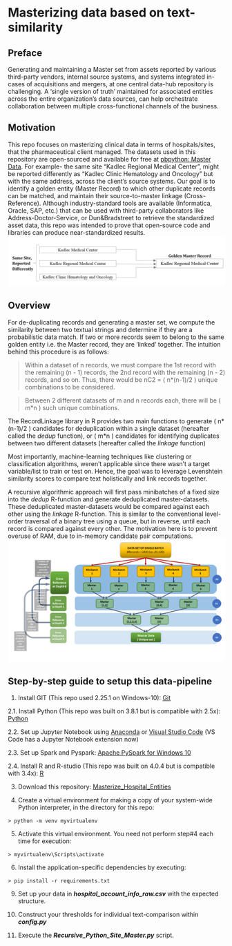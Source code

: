 # Masterizing data based on text-similarity

## Preface

Generating and maintaining a Master set from assets reported by various third-party vendors, internal source systems, and systems integrated in-cases of 
acquisitions and mergers, at one central data-hub repository is challenging. 
A ‘single version of truth’ maintained for associated entities across the entire organization’s data sources, can help orchestrate collaboration between multiple cross-functional channels of the business.

## Motivation

This repo focuses on masterizing clinical data in terms of hospitals/sites, that the pharmaceutical client managed. The datasets used in this repository are open-sourced and available for free at [pbpython: Master Data](https://github.com/chris1610/pbpython/tree/master/data).
For example- the same site “Kadlec Regional Medical Center”, might be reported differently as “Kadlec Clinic Hematology and Oncology” but with the same address, across the client’s source systems. Our goal is to identify a golden entity (Master Record) to which other duplicate records can be matched, and maintain their source-to-master linkage (Cross-Reference). Although industry-standard tools are available (Informatica, Oracle, SAP, etc.) that can be used with third-party collaborators like Address-Doctor-Service, or Dun&Bradstreet to retrieve the standardized asset data, this repo was intended to prove that open-source code and libraries can produce near-standardized results.
![Basic_deduplication_example](/Documentation/Research_Paper_Work/Basic_deduplication_example.jpg?raw=True)


## Overview

For de-duplicating records and generating a master set, we compute the similarity between two textual strings and determine if they are a probabilistic data match.
If two or more records seem to belong to the same golden entity i.e. the Master record, they are ‘linked’ together. The intuition behind this procedure is as follows:
> Within a dataset of n records, we must compare the 1st record with the remaining (n - 1) records, the 2nd record with the remaining (n - 2) records, and so on. Thus, there would be nC2 = ( n\*(n-1)/2 ) unique combinations to be considered.

> Between 2 different datasets of m and n records each, there will be ( m\*n ) such unique combinations.

The RecordLinkage library in R provides two main functions to generate ( n\*(n-1)/2 ) candidates for deduplication within a single dataset (hereafter called the _dedup_ function), or ( m\*n ) candidates for identifying duplicates between two different datasets (hereafter called the _linkage_ function)

Most importantly, machine-learning techniques like clustering or classification algorithms, weren’t applicable since there wasn’t a target variable/list to train or test on. Hence, the goal was to leverage Levenshtein similarity scores to compare text holistically and link records together.


A recursive algorithmic approach will first pass minibatches of a fixed size into the _dedup_ R-function and generate deduplicated master-datasets.
These deduplicated master-datasets would be compared against each other using the _linkage_ R-function. This is similar to the conventional level-order traversal of a binary tree using a queue, but in reverse, until each record is compared against every other. The motivation here is to prevent overuse of RAM, due to in-memory candidate pair computations.
![RECURSIVE PROCESSING](/Documentation/Research_Paper_Work/Recursive_Approach_Formalized.jpg?raw=True)


## Step-by-step guide to setup this data-pipeline

1.	Install GIT (This repo used 2.25.1 on Windows-10): [Git](https://git-scm.com/downloads)

2.1.	Install Python (This repo was built on 3.8.1 but is compatible with 2.5x): [Python](https://www.python.org/downloads/)

2.2.	Set up Jupyter Notebook using [Anaconda](https://www.anaconda.com/products/individual) or [Visual Studio Code](https://code.visualstudio.com/download) (VS Code has a Jupyter Notebook extension now)

2.3.	Set up Spark and Pyspark: [Apache PySpark for Windows 10](https://towardsdatascience.com/installing-apache-pyspark-on-windows-10-f5f0c506bea1)

2.4.	Install R and R-studio (This repo was built on 4.0.4 but is compatible with 3.4x): [R](https://www.r-project.org/)

3.	Download this repository: [Masterize_Hospital_Entities](https://github.com/vikrantdeshpande09876/Masterize_Hospital_Entities)

4.	Create a virtual environment for making a copy of your system-wide Python interpreter, in the directory for this repo:
```
> python -m venv myvirtualenv
```

5.	Activate this virtual environment. You need not perform step#4 each time for execution:
```
> myvirtualenv\Scripts\activate
```

6.	Install the application-specific dependencies by executing:
```
> pip install -r requirements.txt
```

9.	Set up your data in **_hospital_account_info_raw.csv_** with the expected structure.

10.	Construct your thresholds for individual text-comparison within **_config.py_**

11. Execute the **_Recursive_Python_Site_Master.py_** script.